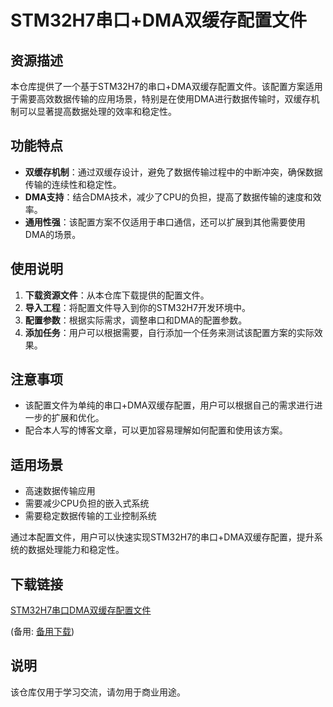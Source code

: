 # STM32H7串口+DMA双缓存配置文件

## 资源描述

本仓库提供了一个基于STM32H7的串口+DMA双缓存配置文件。该配置方案适用于需要高效数据传输的应用场景，特别是在使用DMA进行数据传输时，双缓存机制可以显著提高数据处理的效率和稳定性。

## 功能特点

- **双缓存机制**：通过双缓存设计，避免了数据传输过程中的中断冲突，确保数据传输的连续性和稳定性。
- **DMA支持**：结合DMA技术，减少了CPU的负担，提高了数据传输的速度和效率。
- **通用性强**：该配置方案不仅适用于串口通信，还可以扩展到其他需要使用DMA的场景。

## 使用说明

1. **下载资源文件**：从本仓库下载提供的配置文件。
2. **导入工程**：将配置文件导入到你的STM32H7开发环境中。
3. **配置参数**：根据实际需求，调整串口和DMA的配置参数。
4. **添加任务**：用户可以根据需要，自行添加一个任务来测试该配置方案的实际效果。

## 注意事项

- 该配置文件为单纯的串口+DMA双缓存配置，用户可以根据自己的需求进行进一步的扩展和优化。
- 配合本人写的博客文章，可以更加容易理解如何配置和使用该方案。

## 适用场景

- 高速数据传输应用
- 需要减少CPU负担的嵌入式系统
- 需要稳定数据传输的工业控制系统

通过本配置文件，用户可以快速实现STM32H7的串口+DMA双缓存配置，提升系统的数据处理能力和稳定性。

## 下载链接
[STM32H7串口DMA双缓存配置文件](https://pan.quark.cn/s/e713b9cd8752) 

(备用: [备用下载](https://pan.baidu.com/s/1qivm-J8xfxPgS6XrEMTb1g?pwd=1234))

## 说明

该仓库仅用于学习交流，请勿用于商业用途。
